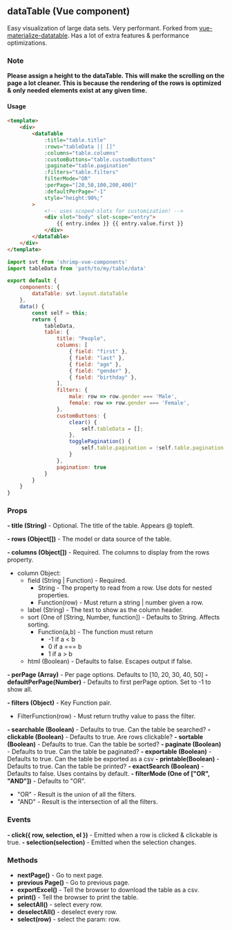 ## dataTable (Vue component)

Easy visualization of large data sets. Very performant. Forked from [vue-materialize-datatable](https://github.com/MicroDroid/vue-materialize-datatable). Has a lot of extra features & performance optimizations.

### Note
**Please assign a height to the dataTable. This will make the scrolling on the page a lot cleaner. This is because the rendering of the rows is optimized & only needed elements exist at any given time.**

#### Usage
```html
<template>
	<div>
		<dataTable
		    :title="table.title"
            :rows="tableData || []"
            :columns="table.columns"
            :customButtons="table.customButtons"
            :paginate="table.pagination"
            :filters="table.filters"
            filterMode="OR"
            :perPage="[20,50,100,200,400]"
            :defaultPerPage="-1"
            style="height:90%;"
		>
			<!-- uses scoped-slots for customization! -->
			<div slot="body" slot-scope="entry">
				{{ entry.index }} {{ entry.value.first }}
			</div>
		</dataTable>
	</div>
</template>
```

```javascript
import svt from 'shrimp-vue-components'
import tableData from 'path/to/my/table/data'

export default {
	components: {
		dataTable: svt.layout.dataTable
	},
	data() {
		const self = this;
		return {
			tableData,
			table: {
                title: "People",
                columns: [
                    { field: "first" },
                    { field: "last" },
                    { field: "age" },
                    { field: "gender" },
                    { field: "birthday" },
                ],
                filters: {
                    male: row => row.gender === 'Male',
                    female: row => row.gender === 'Female',
                },
                customButtons: {
                    clear() {
                        self.tableData = [];
                    },
                    togglePagination() {
                        self.table.pagination = !self.table.pagination;
                    }
                },
                pagination: true
            }
		}
	}
}


```


### Props
**- title (String)** - Optional. The title of the table. Appears @ topleft.

**- rows (Object[])** - The model or data source of the table.

**- columns (Object[])** - Required. The columns to display from the rows property.
  
  - column Object:
	  - field (String | Function) - Required.
		  - String - The property to read from a row. Use dots for nested properties.
		  - Function(row) - Must return a string | number given a row.
	  - label (String) - The text to show as the column header.
	  - sort (One of [String, Number, function]) - Defaults to String. Affects sorting.
		  - Function(a,b) - The function must return
			  - -1 if a < b
			  - 0 if a === b
			  - 1 if a > b 
      - html (Boolean) - Defaults to false. Escapes output if false.

**- perPage (Array)** - Per page options. Defaults to  [10, 20, 30, 40, 50]
**- defaultPerPage(Number)** - Defaults to first perPage option. Set to -1 to show all.

**- filters (Object)** - Key Function pair.

- FilterFunction(row) - Must return truthy value to pass the filter.

**- searchable (Boolean)** - Defaults to true. Can the table be searched?
**- clickable (Boolean)** - Defaults to true. Are rows clickable?
**- sortable (Boolean)** - Defaults to true. Can the table be sorted?
**- paginate (Boolean)** - Defaults to true. Can the table be paginated?
**- exportable (Boolean)** - Defaults to true. Can the table be exported as a csv
**- printable(Boolean)** - Defaults to true. Can the table be printed?
**- exactSearch (Boolean)** - Defaults to false. Uses contains by default.
**- filterMode (One of ["OR", "AND"])** - Defaults to "OR".

  - "OR" - Result is the union of all the filters.
  - "AND" - Result is the intersection of all the filters.
  
### Events
**-  click({ row, selection, el })** - Emitted when a row is clicked & clickable is true.
**-  selection(selection)** - Emitted when the selection changes.

### Methods
- **nextPage()** - Go to next page.
- **previous Page()** - Go to previous page.
- **exportExcel()** - Tell the browser to download the table as a csv.
- **print()** - Tell the browser to print the table.
- **selectAll()** - select every row.
- **deselectAll()** - deselect every row.
- **select(row)** - select the param: row.